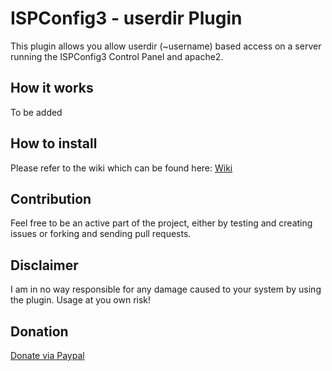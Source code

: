 # ISPConfig3 - userdir Plugin

This plugin allows you allow userdir (~username) based access on a server running the ISPConfig3 Control Panel and apache2.


## How it works

To be added

## How to install

Please refer to the wiki which can be found here: [Wiki](https://github.com/Rackster/ispconfig3-userdir/wiki)


## Contribution

Feel free to be an active part of the project, either by testing and creating issues or forking and sending pull requests.


## Disclaimer

I am in no way responsible for any damage caused to your system by using the plugin.
Usage at you own risk!

## Donation

[Donate via Paypal](https://www.paypal.com/cgi-bin/webscr?cmd=_donations&business=V44LFF7R79DS4&lc=CH&item_name=Rackster%20Internet%20Services&item_number=ispconfig3%2duserdir&no_note=0&cn=Mitteilung%3a&no_shipping=1&rm=1&return=https%3a%2f%2fgithub%2ecom%2fRackster%2fispconfig3%2duserdir&currency_code=CHF&bn=PP%2dDonationsBF%3abtn_donate_SM%2egif%3aNonHosted)